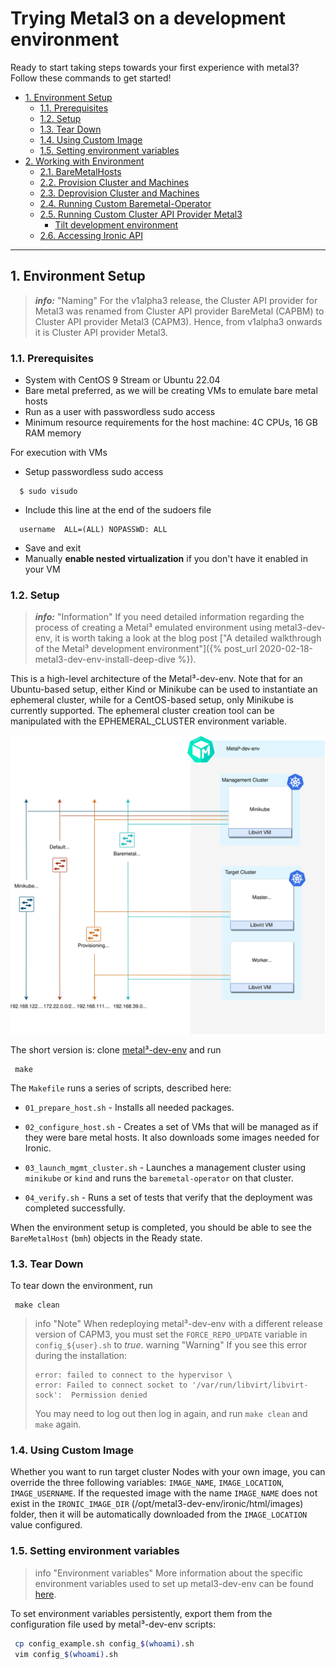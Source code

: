 
# Trying Metal3 on a development environment

 Ready to start taking steps towards your first experience with metal3? Follow these commands to get started!

- [1. Environment Setup](#1-environment-setup)
  - [1.1. Prerequisites](#11-prerequisites)
  - [1.2. Setup](#12-setup)
  - [1.3. Tear Down](#13-tear-down)
  - [1.4. Using Custom Image](#14-using-custom-image)
  - [1.5. Setting environment variables](#15-setting-environment-variables)
- [2. Working with Environment](#2-working-with-environment)
  - [2.1. BareMetalHosts](#21-baremetalhosts)
  - [2.2. Provision Cluster and Machines](#22-provision-cluster-and-machines)
  - [2.3. Deprovision Cluster and Machines](#23-deprovision-cluster-and-machines)
  - [2.4. Running Custom Baremetal-Operator](#24-running-custom-baremetal-operator)
  - [2.5. Running Custom Cluster API Provider Metal3](#25-running-custom-cluster-api-provider-metal3)
    - [Tilt development environment](#tilt-development-environment)
  - [2.6. Accessing Ironic API](#26-accessing-ironic-api)

---

## 1. Environment Setup

> **_info:_** "Naming"
> For the v1alpha3 release, the Cluster API provider for Metal3 was renamed from
> Cluster API provider BareMetal (CAPBM) to Cluster API provider Metal3 (CAPM3). Hence,
> from v1alpha3 onwards it is Cluster API provider Metal3.

### 1.1. Prerequisites

- System with CentOS 9 Stream or Ubuntu 22.04
- Bare metal preferred, as we will be creating VMs to emulate bare metal hosts
- Run as a user with passwordless sudo access
- Minimum resource requirements for the host machine: 4C CPUs, 16 GB RAM memory

For execution with VMs

- Setup passwordless sudo access

```console
  $ sudo visudo
```

- Include this line at the end of the sudoers file

```console
  username  ALL=(ALL) NOPASSWD: ALL
```

- Save and exit
- Manually **enable nested virtualization** if you don't have it enabled in your VM

### 1.2. Setup

> **_info:_** "Information"
> If you need detailed information regarding the process of creating a Metal³ emulated environment using metal3-dev-env, it is worth taking a look at the blog post ["A detailed walkthrough of the Metal³ development environment"]({% post_url 2020-02-18-metal3-dev-env-install-deep-dive %}).

This is a high-level architecture of the Metal³-dev-env. Note that for an Ubuntu-based setup, either Kind or Minikube can be used to instantiate an ephemeral cluster, while for a CentOS-based setup, only Minikube is currently supported. The ephemeral cluster creation tool can be manipulated with the EPHEMERAL_CLUSTER environment variable.

 ![metal3-dev-env image](../../../../images/metal3-dev-env.svg)

The short version is: clone [metal³-dev-env](https://github.com/metal3-io/metal3-dev-env)
and run

```console
 make
```

The `Makefile` runs a series of scripts, described here:

- `01_prepare_host.sh` - Installs all needed packages.

- `02_configure_host.sh` - Creates a set of VMs that will be managed as if they
  were bare metal hosts. It also downloads some images needed for Ironic.

- `03_launch_mgmt_cluster.sh` - Launches a management cluster using `minikube` or `kind`
  and runs the `baremetal-operator` on that cluster.

- `04_verify.sh` - Runs a set of tests that verify that the deployment was completed successfully.

When the environment setup is completed, you should be able to see the `BareMetalHost` (`bmh`) objects in the Ready state.

### 1.3. Tear Down

To tear down the environment, run

```console
 make clean
```

> info "Note"
> When redeploying metal³-dev-env with a different release version of CAPM3, you
> must set the `FORCE_REPO_UPDATE` variable in `config_${user}.sh` to _true_.
> warning "Warning"
> If you see this error during the installation:
>
> ```console
> error: failed to connect to the hypervisor \
> error: Failed to connect socket to '/var/run/libvirt/libvirt-sock':  Permission denied
> ```
>
> You may need to log out then log in again, and run `make clean` and `make` again.

### 1.4. Using Custom Image

Whether you want to run target cluster Nodes with your own image, you can override the three following variables: `IMAGE_NAME`,
`IMAGE_LOCATION`, `IMAGE_USERNAME`. If the requested image with the name `IMAGE_NAME` does not
exist in the `IRONIC_IMAGE_DIR` (/opt/metal3-dev-env/ironic/html/images) folder, then it will be automatically
downloaded from the `IMAGE_LOCATION` value configured.

### 1.5. Setting environment variables

> info "Environment variables"
> More information about the specific environment variables used to set up metal3-dev-env can be found [here](https://github.com/metal3-io/metal3-dev-env/blob/master/vars.md).

To set environment variables persistently, export them from the configuration file used by metal³-dev-env scripts:

```bash
 cp config_example.sh config_$(whoami).sh
 vim config_$(whoami).sh
```
